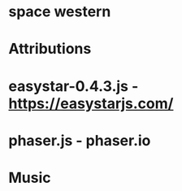# space western
# Attributions
# easystar-0.4.3.js - https://easystarjs.com/
# phaser.js - phaser.io
# Music
# <insert here>
